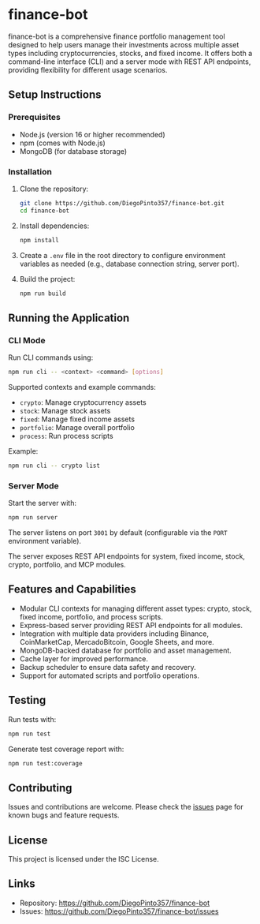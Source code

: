 # finance-bot

finance-bot is a comprehensive finance portfolio management tool designed to help users manage their investments across multiple asset types including cryptocurrencies, stocks, and fixed income. It offers both a command-line interface (CLI) and a server mode with REST API endpoints, providing flexibility for different usage scenarios.

## Setup Instructions

### Prerequisites

- Node.js (version 16 or higher recommended)
- npm (comes with Node.js)
- MongoDB (for database storage)

### Installation

1. Clone the repository:
   ```bash
   git clone https://github.com/DiegoPinto357/finance-bot.git
   cd finance-bot
   ```
2. Install dependencies:
   ```bash
   npm install
   ```
3. Create a `.env` file in the root directory to configure environment variables as needed (e.g., database connection string, server port).

4. Build the project:
   ```bash
   npm run build
   ```

## Running the Application

### CLI Mode

Run CLI commands using:

```bash
npm run cli -- <context> <command> [options]
```

Supported contexts and example commands:

- `crypto`: Manage cryptocurrency assets
- `stock`: Manage stock assets
- `fixed`: Manage fixed income assets
- `portfolio`: Manage overall portfolio
- `process`: Run process scripts

Example:

```bash
npm run cli -- crypto list
```

### Server Mode

Start the server with:

```bash
npm run server
```

The server listens on port `3001` by default (configurable via the `PORT` environment variable).

The server exposes REST API endpoints for system, fixed income, stock, crypto, portfolio, and MCP modules.

## Features and Capabilities

- Modular CLI contexts for managing different asset types: crypto, stock, fixed income, portfolio, and process scripts.
- Express-based server providing REST API endpoints for all modules.
- Integration with multiple data providers including Binance, CoinMarketCap, MercadoBitcoin, Google Sheets, and more.
- MongoDB-backed database for portfolio and asset management.
- Cache layer for improved performance.
- Backup scheduler to ensure data safety and recovery.
- Support for automated scripts and portfolio operations.

## Testing

Run tests with:

```bash
npm run test
```

Generate test coverage report with:

```bash
npm run test:coverage
```

## Contributing

Issues and contributions are welcome. Please check the [issues](https://github.com/DiegoPinto357/finance-bot/issues) page for known bugs and feature requests.

## License

This project is licensed under the ISC License.

## Links

- Repository: https://github.com/DiegoPinto357/finance-bot
- Issues: https://github.com/DiegoPinto357/finance-bot/issues

